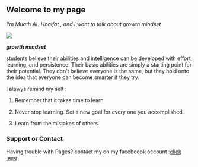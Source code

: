 ## Welcome to my page

*I'm Muath AL-Hnaifat , and I want to talk about growth mindset*


![](https://www.excelsior.edu/wp-content/uploads/sites/46/2017/03/Growth-Mindset-e1565799493145.png)

***growth mindset***

students believe their abilities and intelligence can be developed with effort, learning, and persistence. Their basic abilities are simply a starting point for their potential. They don't believe everyone is the same, but they hold onto the idea that everyone can become smarter if they try.


I alawys remind my self :

1. Remember that it takes time to learn

1. Never stop learning. Set a new goal for every one you accomplished.

1. Learn from the mistakes of others.


### Support or Contact

Having trouble with Pages? contact my on my faceboook account :[click here](https://www.facebook.com/muath_hnaifat)



